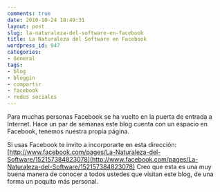 ```yaml
---
comments: true
date: 2010-10-24 18:49:31
layout: post
slug: la-naturaleza-del-software-en-facebook
title: La Naturaleza del Software en Facebook
wordpress_id: 947
categories:
- General
tags:
- blog
- bloggin
- compartir
- facebook
- redes sociales
---
```


Para muchas personas Facebook se ha vuelto en la puerta de entrada a Internet. Hace un par de semanas este blog cuenta con un espacio en Facebook, tenemos nuestra propia página.

Si usas Facebook te invito a incorporarte en esta dirección: [http://www.facebook.com/pages/La-Naturaleza-del-Software/152157384823078](http://www.facebook.com/pages/La-Naturaleza-del-Software/152157384823078) Creo que esta es una muy buena manera de conocer a todos ustedes que visitan este blog, de una forma un poquito más personal.
